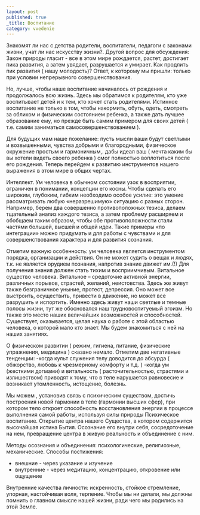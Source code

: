 ```yaml
---
layout: post
published: true
_title: Воспитание
category: vvedenie
---
```

Знакомят ли нас с детства родители, воспитатели, педагоги с законами жизни, учат ли нас искусству жизни?. 
Другой вопрос для обсуждения: Закон природы гласит - все в этом мире рождается, растет, достигает пика развития, а затем увядает, разрушается и умирает. Как продлить пик развития ( нашу молодость)? Ответ, к которому мы пришли: только при условии непрерывного совершенствования. 

Но, лучше, чтобы наше воспитание начиналось от рождения и продолжалось всю жизнь. Здесь мы обратимся к родителям, кто уже воспитывает детей и к тем, кто хочет стать родителями. Истинное воспитание не только в том, чтобы накормить, обуть, одеть, смотреть за обликом и физическим состоянием ребенка, а также дать лучшее образование ему, но прежде быть самим примером для своих детей ( т.е. самим заниматься самосовершенствованием ). 

Для будущих мам наше пожелание: пусть мысли ваши будут светлыми и возвышенными, чувства добрыми и благородными, физическое окружение простым и гармоничным,. дабы идеал ваш ( мечта каким бы вы хотели видеть своего ребенка ) смог полностью воплотиться после его рождения. 
Теперь перейдем к развитию инструментов нашего выражения в этом мире в общих чертах. 

Интеллект. Ум человека в обычном состоянии узок в восприятии, ограничен в понимании, концепции его косны. Чтобы сделать его широким, глубоким, гибким необходимо особое усилие: это умение рассматривать любую «неразрешимую» ситуацию с разных сторон. Например, берем два совершенно противоположных тезиса, делаем тщательный анализ каждого тезиса, а затем проблему расширяем и обобщаем таким образом, чтобы обе противоположности стали частями большей, высшей и общей идеи. 
Такие примеры «по интеграции» можно придумать и для работы с чувствами и для совершенствования характера и для развития сознания. 

Отметим важную особенность: ум человека является инструментом порядка, организации и действия. Он не может судить о вещах и людях, т.к. не является орудием познания, напротив знание движет им.(!) Для получения знания должен стать тихим и восприимчивым. 
Витальное существо человека. Витальное – средоточие активной энергии, различных порывов, страстей, желаний, неистовства. Здесь же живут также безграничное уныние, протест, депрессия. Оно может все выстроить, осуществить, привести в движение, но может все разрушить и испортить. Именно здесь живут наши светлые и темные полосы жизни, тут же обосновался наш трудновоспитуемый эгоизм. Но также это место наших величайших возможностей и способностей. Существует, оказывается, целая наука о работе с этой областью человека, о которой мало кто знает. Мы будем знакомиться с ней на наших занятиях. 

О физическом развитии ( режим, гигиена, питание, физические упражнения, медицина ) сказано немало. Отметим две негативные тенденции: 
-когда культ служения телу доводится до абсурда ( обжорство, любовь к чрезмерному комфорту и т.д. ) 
-когда ум (жесткими догмами) и витальность ( расточительностью, страстями и излишеством) приводят к тому, что в теле нарушается равновесие и возникает утомленность, истощение, болезнь.

Мы можем , установив связь с психическим существом, достичь построения новой гармонии в теле (гармонии высших сфер), при котором тело откроет способность восстановления энергии в процессе выполнения самой работы, используя силы природы 
Психическое воспитание. Открытие центра нашего Существа, в котором содержится высочайшая истина Бытия. Осознание его внутри себя, сосредоточение на нем, превращение центра в живую реальность и объединение с ним. 

Методы осознания и объединения: психологические, религиозные, механические. 
Способы постижения:
- внешние - через указание и изучение 
- внутренние - через медитацию, концентрацию, откровение или ощущение

Внутренние качества личности: искренность, стойкое стремление, упорная, настойчивая воля, терпение. 
Чтобы мы ни делали, мы должны помнить о главном смысле нашей жизни, ради чего мы родились на этой Земле. 